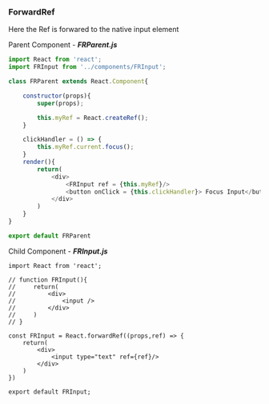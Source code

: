 ### ForwardRef

Here the Ref is forwared to the native input element

Parent Component - ***FRParent.js***

```javascript
import React from 'react';
import FRInput from '../components/FRInput';

class FRParent extends React.Component{

    constructor(props){
        super(props);

        this.myRef = React.createRef();
    }

    clickHandler = () => {
        this.myRef.current.focus();
    }
    render(){
        return(
            <div>
                <FRInput ref = {this.myRef}/>
                <button onClick = {this.clickHandler}> Focus Input</button>
            </div>
        )
    }
} 

export default FRParent
```

Child Component - ***FRInput.js***
```
import React from 'react';

// function FRInput(){
//     return(
//         <div>
//             <input />
//         </div>
//     )
// }

const FRInput = React.forwardRef((props,ref) => {
    return(
        <div>
            <input type="text" ref={ref}/>
        </div>
    )
})

export default FRInput;
```

